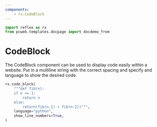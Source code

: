 ```yaml
---
components:
    - rx.CodeBlock
---
```


```python exec
import reflex as rx
from pcweb.templates.docpage import docdemo_from
```

# CodeBlock

The CodeBlock component can be used to display code easily within a website.
Put in a multiline string with the correct spacing and specify and language to show the desired code.

```python demo
rx.code_block(
    """def fib(n):
    if n <= 1:
        return n
    else:
        return(fib(n-1) + fib(n-2))""",
    language="python",
    show_line_numbers=True,
)
```